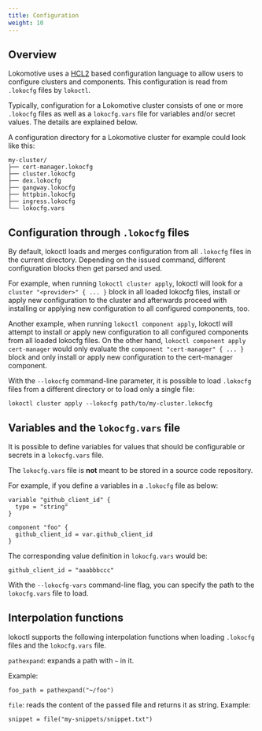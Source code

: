 ```yaml
---
title: Configuration
weight: 10
---
```


## Overview

Lokomotive uses a [HCL2](https://github.com/hashicorp/hcl) based configuration language to allow
users to configure clusters and components. This configuration is read from `.lokocfg` files by
`lokoctl`.

Typically, configuration for a Lokomotive cluster consists of one or more `.lokocfg` files as well
as a `lokocfg.vars` file for variables and/or secret values. The details are explained below.

A configuration directory for a Lokomotive cluster for example could look like this:

```console
my-cluster/
├── cert-manager.lokocfg
├── cluster.lokocfg
├── dex.lokocfg
├── gangway.lokocfg
├── httpbin.lokocfg
├── ingress.lokocfg
└── lokocfg.vars
```

## Configuration through `.lokocfg` files

By default, lokoctl loads and merges configuration from all `.lokocfg` files in the current
directory. Depending on the issued command, different configuration blocks then get parsed and used.

For example, when running `lokoctl cluster apply`, lokoctl will look for a `cluster "<provider>" {
... }` block in all loaded lokocfg files, install or apply new configuration to the cluster and
afterwards proceed with installing or applying new configuration to all configured components, too.

Another example, when running `lokoctl component apply`, lokoctl will attempt to install or apply
new configuration to all configured components from all loaded lokocfg files. On the other hand,
`lokoctl component apply cert-manager` would only evaluate the `component "cert-manager" { ... }`
block and only install or apply new configuration to the cert-manager component.

With the `--lokocfg` command-line parameter, it is possible to load `.lokocfg` files from a
different directory or to load only a single file:

```console
lokoctl cluster apply --lokocfg path/to/my-cluster.lokocfg
```

## Variables and the `lokocfg.vars` file

It is possible to define variables for values that should be configurable or secrets in a
`lokocfg.vars` file.

The `lokocfg.vars` file is **not** meant to be stored in a source code repository.

For example, if you define a variables in a `.lokocfg` file as below:

```hcl
variable "github_client_id" {
  type = "string"
}

component "foo" {
  github_client_id = var.github_client_id
}
```

The corresponding value definition in `lokocfg.vars` would be:

```hcl
github_client_id = "aaabbbccc"
```

With the `--lokocfg-vars` command-line flag, you can specify the path to the `lokocfg.vars` file to
load.

## Interpolation functions

lokoctl supports the following interpolation functions when loading `.lokocfg` files and the
`lokocfg.vars` file.

`pathexpand`: expands a path with `~` in it.

Example:

```hcl
foo_path = pathexpand("~/foo")
```

`file`: reads the content of the passed file and returns it as string. Example:

```hcl
snippet = file("my-snippets/snippet.txt")
```
